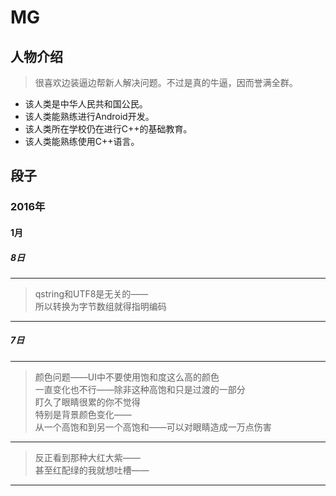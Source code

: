 # MG

## 人物介绍

> 很喜欢边装逼边帮新人解决问题。不过是真的牛逼，因而誉满全群。

>
+ 该人类是中华人民共和国公民。
+ 该人类能熟练进行Android开发。
+ 该人类所在学校仍在进行C++的基础教育。
+ 该人类能熟练使用C++语言。

## 段子

### 2016年

#### 1月

##### 8日

---
> qstring和UTF8是无关的——<br/>
所以转换为字节数组就得指明编码

---
##### 7日

---
> 颜色问题——UI中不要使用饱和度这么高的颜色<br/>
一直变化也不行——除非这种高饱和只是过渡的一部分<br/>
盯久了眼睛很累的你不觉得<br/>
特别是背景颜色变化——<br/>
从一个高饱和到另一个高饱和——可以对眼睛造成一万点伤害<br/>

---
> 反正看到那种大红大紫——<br/>
甚至红配绿的我就想吐槽——

---